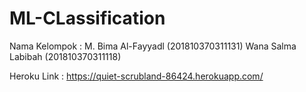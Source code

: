 # ML-CLassification 
Nama Kelompok : M. Bima Al-Fayyadl (201810370311131)
                Wana Salma Labibah (201810370311118)

Heroku Link : https://quiet-scrubland-86424.herokuapp.com/
